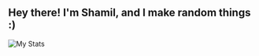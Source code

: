 ## Hey there! I'm Shamil, and I make random things :)

![My Stats](https://github-readme-stats.vercel.app/api?username=shamil-fd&show_icons=true&theme=radical)
